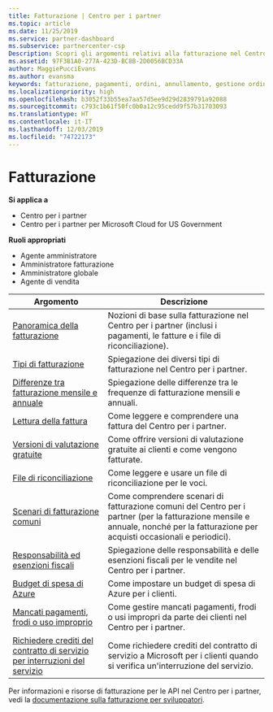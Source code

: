 ```yaml
---
title: Fatturazione | Centro per i partner
ms.topic: article
ms.date: 11/25/2019
ms.service: partner-dashboard
ms.subservice: partnercenter-csp
Description: Scopri gli argomenti relativi alla fatturazione nel Centro per i partner, incluse le risorse per la fatturazione, le fatture e la fatturazione CSP.
ms.assetid: 97F3B1A0-277A-423D-BC8B-2D0056BCD33A
author: MaggiePucciEvans
ms.author: evansma
keywords: fatturazione, pagamenti, ordini, annullamento, gestione ordini, mancato pagamento, frode, utilizzo improprio, imposta, esenzioni fiscali, file di riconciliazione, file riconciliazione
ms.localizationpriority: high
ms.openlocfilehash: b3052f33b55ea7aa57d5ee9d29d2839791a92088
ms.sourcegitcommit: c793c1b61f50fc0b0a12c95cedd9f57b31703093
ms.translationtype: HT
ms.contentlocale: it-IT
ms.lasthandoff: 12/03/2019
ms.locfileid: "74722173"
---
```

# <a name="billing"></a>Fatturazione

**Si applica a**

- Centro per i partner
- Centro per i partner per Microsoft Cloud for US Government

**Ruoli appropriati**

- Agente amministratore
- Amministratore fatturazione
- Amministratore globale
- Agente di vendita

| Argomento | Descrizione |
| ----- | ----------- |
| [Panoramica della fatturazione](billing-basics.md) | Nozioni di base sulla fatturazione nel Centro per i partner (inclusi i pagamenti, le fatture e i file di riconciliazione). |
| [Tipi di fatturazione](billing-different-types.md) | Spiegazione dei diversi tipi di fatturazione nel Centro per i partner. |
| [Differenze tra fatturazione mensile e annuale](billing-annual-monthly.md) | Spiegazione delle differenze tra le frequenze di fatturazione mensili e annuali. |
| [Lettura della fattura](read-your-bill.md) | Come leggere e comprendere una fattura del Centro per i partner. |
| [Versioni di valutazione gratuite](offer-your-customers-trials-of-microsoft-products.md) | Come offrire versioni di valutazione gratuite ai clienti e come vengono fatturate. |
| [File di riconciliazione](use-the-reconciliation-files.md) | Come leggere e usare un file di riconciliazione per le voci. |
| [Scenari di fatturazione comuni](common-billing-scenarios.md) | Come comprendere scenari di fatturazione comuni del Centro per i partner (per la fatturazione mensile e annuale, nonché per la fatturazione per acquisti occasionali e periodici). |
| [Responsabilità ed esenzioni fiscali](tax-and-tax-exemptions.md) | Spiegazione delle responsabilità e delle esenzioni fiscali per le vendite nel Centro per i partner. |
| [Budget di spesa di Azure](set-an-azure-spending-budget-for-your-customers.md) | Come impostare un budget di spesa di Azure per i clienti. |
| [Mancati pagamenti, frodi o uso improprio](non-payment--fraud--or-misuse.md) | Come gestire mancati pagamenti, frodi o usi impropri da parte dei clienti nel Centro per i partner. |
| [Richiedere crediti del contratto di servizio per interruzioni del servizio](request-credit.md) | Come richiedere crediti del contratto di servizio a Microsoft per i clienti quando si verifica un'interruzione del servizio. |

Per informazioni e risorse di fatturazione per le API nel Centro per i partner, vedi la [documentazione sulla fatturazione per sviluppatori](https://docs.microsoft.com/partner-center/develop/manage-billing).

